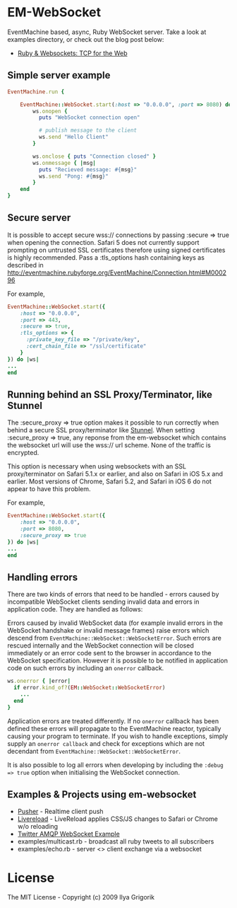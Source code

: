 # EM-WebSocket

EventMachine based, async, Ruby WebSocket server. Take a look at examples directory, or check out the blog post below:

* [Ruby & Websockets: TCP for the Web](http://www.igvita.com/2009/12/22/ruby-websockets-tcp-for-the-browser/)

## Simple server example

```ruby
EventMachine.run {

    EventMachine::WebSocket.start(:host => "0.0.0.0", :port => 8080) do |ws|
        ws.onopen {
          puts "WebSocket connection open"

          # publish message to the client
          ws.send "Hello Client"
        }

        ws.onclose { puts "Connection closed" }
        ws.onmessage { |msg|
          puts "Recieved message: #{msg}"
          ws.send "Pong: #{msg}"
        }
    end
}
```

## Secure server

It is possible to accept secure wss:// connections by passing :secure => true when opening the connection. Safari 5 does not currently support prompting on untrusted SSL certificates therefore using signed certificates is highly recommended. Pass a :tls_options hash containing keys as described in http://eventmachine.rubyforge.org/EventMachine/Connection.html#M000296

For example,

```ruby
EventMachine::WebSocket.start({
    :host => "0.0.0.0",
    :port => 443,
    :secure => true,
    :tls_options => {
      :private_key_file => "/private/key",
      :cert_chain_file => "/ssl/certificate"
    }
}) do |ws|
...
end
```

## Running behind an SSL Proxy/Terminator, like Stunnel

The :secure_proxy => true option makes it possible to run correctly when behind a secure SSL proxy/terminator like [Stunnel](http://www.stunnel.org/). When setting :secure_proxy => true, any reponse from the em-websocket which contains the websocket url will use the wss:// url scheme. None of the traffic is encrypted.

This option is necessary when using websockets with an SSL proxy/terminator on Safari 5.1.x or earlier, and also on Safari in iOS 5.x and earlier. Most versions of Chrome, Safari 5.2, and Safari in iOS 6 do not appear to have this problem.

For example,

```ruby
EventMachine::WebSocket.start({
    :host => "0.0.0.0",
    :port => 8080,
    :secure_proxy => true
}) do |ws|
...
end
```

## Handling errors

There are two kinds of errors that need to be handled - errors caused by incompatible WebSocket clients sending invalid data and errors in application code. They are handled as follows:

Errors caused by invalid WebSocket data (for example invalid errors in the WebSocket handshake or invalid message frames) raise errors which descend from `EventMachine::WebSocket::WebSocketError`. Such errors are rescued internally and the WebSocket connection will be closed immediately or an error code sent to the browser in accordance to the WebSocket specification. However it is possible to be notified in application code on such errors by including an `onerror` callback.

```ruby
ws.onerror { |error|
  if error.kind_of?(EM::WebSocket::WebSocketError)
    ...
  end
}
```

Application errors are treated differently. If no `onerror` callback has been defined these errors will propagate to the EventMachine reactor, typically causing your program to terminate. If you wish to handle exceptions, simply supply an `onerror callback` and check for exceptions which are not decendant from `EventMachine::WebSocket::WebSocketError`.

It is also possible to log all errors when developing by including the `:debug => true` option when initialising the WebSocket connection.

## Examples & Projects using em-websocket

* [Pusher](http://pusherapp.com) - Realtime client push
* [Livereload](https://github.com/mockko/livereload) - LiveReload applies CSS/JS changes to Safari or Chrome w/o reloading
* [Twitter AMQP WebSocket Example](http://github.com/rubenfonseca/twitter-amqp-websocket-example)
* examples/multicast.rb - broadcast all ruby tweets to all subscribers
* examples/echo.rb - server <> client exchange via a websocket

# License

The MIT License - Copyright (c) 2009 Ilya Grigorik